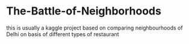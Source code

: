 # The-Battle-of-Neighborhoods
this is usually a kaggle project based on comparing neighbourhoods of Delhi on basis of different types of restaurant
